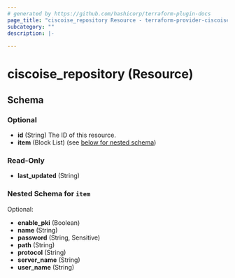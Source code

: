 ```yaml
---
# generated by https://github.com/hashicorp/terraform-plugin-docs
page_title: "ciscoise_repository Resource - terraform-provider-ciscoise"
subcategory: ""
description: |-
  
---
```


# ciscoise_repository (Resource)





<!-- schema generated by tfplugindocs -->
## Schema

### Optional

- **id** (String) The ID of this resource.
- **item** (Block List) (see [below for nested schema](#nestedblock--item))

### Read-Only

- **last_updated** (String)

<a id="nestedblock--item"></a>
### Nested Schema for `item`

Optional:

- **enable_pki** (Boolean)
- **name** (String)
- **password** (String, Sensitive)
- **path** (String)
- **protocol** (String)
- **server_name** (String)
- **user_name** (String)


